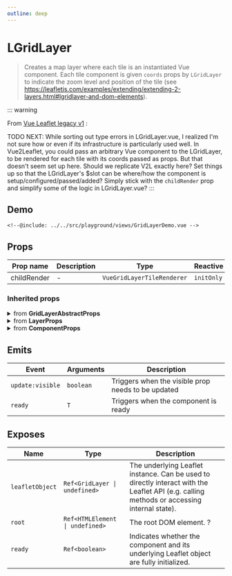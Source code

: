 ```yaml
---
outline: deep
---
```


# LGridLayer

> Creates a map layer where each tile is an instantiated Vue component.
> Each tile component is given `coords` props by `LGridLayer` to indicate
> the zoom level and position of the tile
> (see https://leafletjs.com/examples/extending/extending-2-layers.html#lgridlayer-and-dom-elements).

::: warning

From [Vue Leaflet legacy v1](https://github.com/vue-leaflet/vue-leaflet/blob/master/src/playground/views/GridLayerDemo.vue) :

TODO NEXT: While sorting out type errors in LGridLayer.vue, I realized I'm not sure
how or even if its infrastructure is particularly used well. In Vue2Leaflet,
you could pass an arbitrary Vue component to the LGridLayer, to be rendered
for each tile with its coords passed as props. But that doesn't seem set up here.
Should we replicate V2L exactly here? Set things up so that the LGridLayer's $slot
can be where/how the component is setup/configured/passed/added? Simply stick with
the `childRender` prop and simplify some of the logic in LGridLayer.vue?
:::

## Demo

<script>
import "leaflet/dist/leaflet.css";
</script>

<div class="demo">
    <GridLayerDemo />
</div>

```vue{5-11,17}
<!--@include: ../../src/playground/views/GridLayerDemo.vue -->
```

## Props

| Prop name | Description | Type | Reactive | Default | Required |
| --- | --- | --- | --- | --- | --- |
| childRender | - | `VueGridLayerTileRenderer` | `initOnly` | `-` | `true` |

### Inherited props
<details>
<summary>from <strong>GridLayerAbstractProps</strong></summary>

| Prop name | Description | Type | Reactive | Default | Required |
| --- | --- | --- | --- | --- | --- |
| className | A custom class name to assign to the tile layer. Empty by default. | `string` | `initOnly` | `-` | `false` |
| maxZoom | The maximum zoom level up to which this layer will be displayed (inclusive) | `number` | `initOnly` | `-` | `false` |
| minZoom | The minimum zoom level down to which this layer will be displayed (inclusive) | `number` | `initOnly` | `-` | `false` |
| noWrap | Whether the layer is wrapped around the antimeridian. If true, the GridLayer will only be displayed once at low zoom levels. Has no effect when the [map CRS](https://leafletjs.com/reference-2.0.0.html#map-crs) doesn't wrap around. Can be used in combination with `bounds` to prevent requesting tiles outside the CRS limits. | `boolean` | `initOnly` | `-` | `false` |
| tileSize | Width and height of tiles in the grid. Use a number if width and height are equal, or `Point(width, height)` otherwise. | `number \| PointExpression` | `initOnly` | `-` | `false` |
| zIndex | The explicit zIndex of the tile layer | `number` | `true` | `-` | `false` |
| opacity | Opacity of the tiles. Can be used in the createTile() function. | `number` | `true` | `-` | `false` |

</details>

<details>
<summary>from <strong>LayerProps</strong></summary>

| Prop name | Description | Type | Reactive | Default | Required |
| --- | --- | --- | --- | --- | --- |
| pane | By default, the layer will be added to the map's [overlay pane](https://leafletjs.com/reference-2.0.0.html#map-overlaypane). Overriding this option will cause the layer to be placed on another pane by default. Not effective if the renderer option is set (the renderer option will override the pane option). | `string` | `initOnly` | `-` | `false` |
| attribution | String to be shown in the attribution control, e.g. "© OpenStreetMap contributors". It describes the layer data and is often a legal obligation towards copyright holders and tile providers. | `string` | `true` | `-` | `false` |
| name | - | `string` | `true` | `-` | `false` |
| layerType | - | `LayerType` | `true` | `-` | `false` |
| visible | - | `boolean` | `true` | `-` | `false` |

</details>

<details>
<summary>from <strong>ComponentProps</strong></summary>

| Prop name | Description | Type | Reactive | Default | Required |
| --- | --- | --- | --- | --- | --- |
| options | Leaflet options to pass to the component constructor. | `T` | `initOnly` | `-` | `false` |

</details>

## Emits

| Event | Arguments | Description |
| --- | --- | --- |
| `update:visible` | `boolean` | Triggers when the visible prop needs to be updated |
| `ready` | `T` | Triggers when the component is ready |

## Exposes

| Name | Type | Description |
| --- | --- | --- |
| `leafletObject` | `Ref<GridLayer \| undefined>` | The underlying Leaflet instance. Can be used to directly interact with the Leaflet API (e.g. calling methods or accessing internal state). |
| `root` | `Ref<HTMLElement \| undefined>` | The root DOM element. ? |
| `ready` | `Ref<boolean>` | Indicates whether the component and its underlying Leaflet object are fully initialized. |

